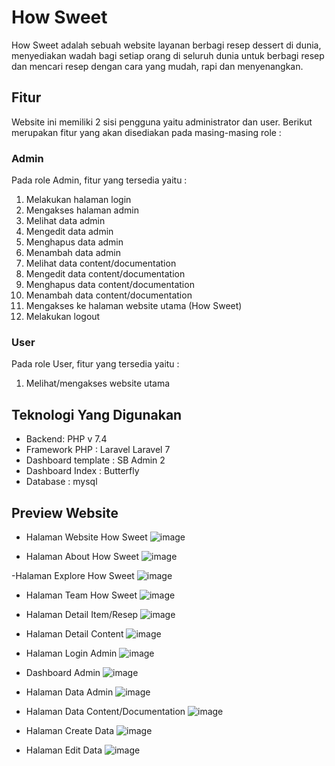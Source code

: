 # How Sweet
How Sweet adalah sebuah website layanan berbagi resep dessert di dunia, menyediakan wadah bagi setiap orang di seluruh dunia untuk berbagi resep dan mencari resep dengan cara yang mudah, rapi dan menyenangkan.

## Fitur
Website ini memiliki 2 sisi pengguna yaitu administrator dan user.
Berikut merupakan fitur yang akan disediakan pada masing-masing role :

### Admin
Pada role Admin, fitur yang tersedia yaitu :
1. Melakukan halaman login
2. Mengakses halaman admin
3. Melihat data admin
4. Mengedit data admin
5. Menghapus data admin
6. Menambah data admin
7. Melihat data content/documentation
8. Mengedit data content/documentation
9. Menghapus data content/documentation
10. Menambah data content/documentation
11. Mengakses ke halaman website utama (How Sweet)
12. Melakukan logout

### User
Pada role User, fitur yang tersedia yaitu :
1. Melihat/mengakses website utama

## Teknologi Yang Digunakan
- Backend: PHP v 7.4
- Framework PHP : Laravel Laravel 7
- Dashboard template : SB Admin 2
- Dashboard Index : Butterfly
- Database : mysql

## Preview Website
- Halaman Website How Sweet
![image](https://user-images.githubusercontent.com/30969526/107348892-2deff180-6afa-11eb-995d-af56b692f210.png)

- Halaman About How Sweet
![image](https://user-images.githubusercontent.com/30969526/107349081-60015380-6afa-11eb-90c2-44ff439d6b95.png)

-Halaman Explore How Sweet
![image](https://user-images.githubusercontent.com/30969526/107349289-a060d180-6afa-11eb-8fe2-d8fb2a3f979d.png)

- Halaman Team How Sweet
![image](https://user-images.githubusercontent.com/30969526/107349429-c8e8cb80-6afa-11eb-972b-5485228424cd.png)

- Halaman Detail Item/Resep
![image](https://user-images.githubusercontent.com/30969526/107349699-1c5b1980-6afb-11eb-87b4-33f9608251df.png)

- Halaman Detail Content
![image](https://user-images.githubusercontent.com/30969526/107349575-f59ce300-6afa-11eb-8aed-8f9feea0bb42.png)

- Halaman Login Admin
![image](https://user-images.githubusercontent.com/30969526/107348747-026d0700-6afa-11eb-9809-a171f067ad61.png)

- Dashboard Admin
![image](https://user-images.githubusercontent.com/30969526/107348205-4f041280-6af9-11eb-8694-298adeb81e40.png)

- Halaman Data Admin
![image](https://user-images.githubusercontent.com/30969526/107348070-211ece00-6af9-11eb-85ef-0a715b183912.png)
 
- Halaman Data Content/Documentation
![image](https://user-images.githubusercontent.com/30969526/107348378-81ae0b00-6af9-11eb-8973-eb94d3531367.png)

- Halaman Create Data
![image](https://user-images.githubusercontent.com/30969526/107348500-ac985f00-6af9-11eb-9b3e-79978a8fa93d.png)

- Halaman Edit Data
![image](https://user-images.githubusercontent.com/30969526/107348556-c5087980-6af9-11eb-9bbd-b2b823d23931.png)
